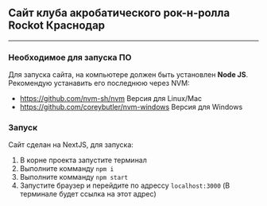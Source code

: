 ## Сайт клуба акробатического рок-н-ролла Rockot Краснодар

---

### Необходимое для запуска ПО

Для запуска сайта, на компьютере должен быть установлен **Node JS**.
Рекомендую устанавить его последнюю через NVM:

-    https://github.com/nvm-sh/nvm Версия для Linux/Mac
-    https://github.com/coreybutler/nvm-windows Версия для Windows

### Запуск

Сайт сделан на NextJS, для запуска:

1. В корне проекта запустите терминал
2. Выполните комманду `npm i`
3. Выполните комманду `npm start`
4. Запустите браузер и перейдите по адрессу `localhost:3000` (В терминале будет ссылка на этот адрес)
